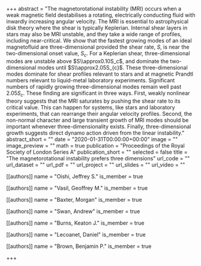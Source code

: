 +++
abstract = "The magnetorotational instability (MRI) occurs when a weak magnetic field destabilises a rotating, electrically conducting fluid with inwardly increasing angular velocity. The MRI is essential to astrophysical disk theory where the shear is typically Keplerian. Internal shear layers in stars may also be MRI unstable, and they take a wide range of profiles, including near-critical. We show that the fastest growing modes of an ideal magnetofluid are three-dimensional provided the shear rate, $S$, is near the two-dimensional onset value, $S_c$. For a Keplerian shear, three-dimensional modes are unstable above $S\\approx0.10S_c$, and dominate the two-dimensional modes until $S\\approx2.05S_{c}$. These three-dimensional modes dominate for shear profiles relevant to stars and at magnetic Prandtl numbers relevant to liquid-metal laboratory experiments. Significant numbers of rapidly growing three-dimensional modes remain well past $2.05S_{c}$. These finding are significant in three ways. First, weakly nonlinear theory suggests that the MRI saturates by pushing the shear rate to its critical value. This can happen for systems, like stars and laboratory experiments, that can rearrange their angular velocity profiles. Second, the non-normal character and large transient growth of MRI modes should be important whenever three-dimensionality exists. Finally, three-dimensional growth suggests direct dynamo action driven from the linear instability."
abstract_short = ""
date = "2020-01-31T00:00:00+00:00"
image = ""
image_preview = ""
math = true
publication = "Proceedings of the Royal Society of London Series A"
publication_short = ""
selected = false
title = "The magnetorotational instability prefers three dimensions"
url_code = ""
url_dataset = ""
url_pdf = ""
url_project = ""
url_slides = ""
url_video = ""



[[authors]]
    name = "Oishi, Jeffrey S."
    is_member = true


[[authors]]
    name = "Vasil, Geoffrey M."
    is_member = true


[[authors]]
    name = "Baxter, Morgan"
    is_member = true


[[authors]]
    name = "Swan, Andrew"
    is_member = true


[[authors]]
    name = "Burns, Keaton J."
    is_member = true


[[authors]]
    name = "Lecoanet, Daniel"
    is_member = true


[[authors]]
    name = "Brown, Benjamin P."
    is_member = true

+++
 
